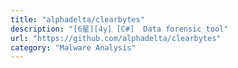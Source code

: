 ```yaml
---
title: "alphadelta/clearbytes"
description: "[6星][4y] [C#]  Data forensic tool"
url: "https://github.com/alphadelta/clearbytes"
category: "Malware Analysis"
---
```

